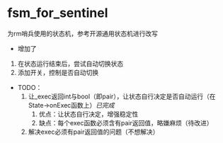 # fsm_for_sentinel
为rm哨兵使用的状态机，参考开源通用状态机进行改写
- 增加了
1. 在状态运行结束后，尝试自动切换状态
2. 添加开关，控制是否自动切换

- TODO：
  1. 让_exec返回int与bool（即pair），让状态自行决定是否自动运行（在State->onExec函数上）*已完成*
     1. 优点：让状态自行决定，增强稳定性
     2. 缺点：每个exec函数必须含有pair返回值，略嫌麻烦（待改进）
  2. 解决exec必须有pair返回值的问题（不想解决）
